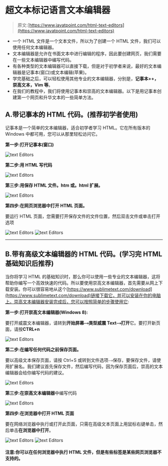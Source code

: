 # 超文本标记语言文本编辑器

> 原文:[https://www.javatpoint.com/html-text-editors](https://www.javatpoint.com/html-text-editors)

*   一个 HTML 文件是一个文本文件，所以为了创建一个 HTML 文件，我们可以使用任何文本编辑器。
*   文本编辑器是允许在书面文本中进行编辑的程序，因此要创建网页，我们需要在一些文本编辑器中编写代码。
*   有各种类型的文本编辑器可以直接下载，但是对于初学者来说，最好的文本编辑器是记事本(窗口)或文本编辑(苹果)。
*   学完基础之后，可以轻松使用其他专业的文本编辑器，分别是，**记事本++，崇高文本，Vim 等**。
*   在我们的教程中，我们将使用记事本和崇高的文本编辑器。以下是用记事本创建第一个网页和升华文本的一些简单方法。

## A.带记事本的 HTML 代码。(推荐初学者使用)

记事本是一个简单的文本编辑器，适合初学者学习 HTML。它在所有版本的 Windows 中都可用，您可以从那里轻松访问它。

**第一步:打开记事本(窗口)**

![text Editors](../Images/c21c99826ca6f0fdef219957010fe0e2.png)

**第二步:用 HTML 写代码**

![text Editors](../Images/b1cae80092ffcfb22f8cffccaf0588fc.png)

**第三步:用保存 HTML 文件。htm 或。html 扩展。**

![text Editors](../Images/a0637bbef4aea33535ce857320896d7c.png)

**第四步:在网页浏览器中打开 HTML 页面。**

要运行 HTML 页面，您需要打开保存文件的文件位置，然后双击文件或单击打开选项

![text Editors](../Images/5e372a9cbcf228c73039c34427f40873.png)
![text Editors](../Images/5fcbcd5eecae2eb671e1641f030e2402.png)

* * *

## B.带有高级文本编辑器的 HTML 代码。(学习完 HTML 基础知识后推荐)

当你将学习 HTML 的基础知识时，那么你可以使用一些专业的文本编辑器，这将帮助你编写一个高效快速的代码。所以要使用崇高文本编辑器，首先需要从网上下载安装。你可以很容易地从这个[https://www.sublimetext.com/download](https://www.sublimetext.com/download)链接下载它，并可以安装在你的电脑上。崇高文本编辑器安装完成后，您可以按照简单的步骤使用它:

**第一步:打开崇高文本编辑器(Windows 8):**

要打开威震文本编辑器，请转到**开始屏幕⤏类型威震 Text⤏打开**它。要打开新页面，请按**CTRL+n**

![text Editors](../Images/09e77bc3acc4110a284ccbac76e7c34b.png)

**第二步:在编写任何代码之前保存页面。**

要以高级文本保存页面，请按 Ctrl+S 或转到文件选项⤏保存，要保存文件，请使用扩展名。我们建议首先保存文件，然后编写代码，因为保存页面后，崇高的文本编辑器会给你编写代码的建议。

![text Editors](../Images/909a319316463f1e715cb0c1894902c9.png)

**第三步:在崇高文本编辑器**中编写代码

![text Editors](../Images/eb52953d6102cda3f270c4367d42fbe5.png)

**第四步:在浏览器中打开 HTML 页面**

要在网络浏览器中执行或打开此页面，只需在高级文本页面上用鼠标右键单击，然后单击**在浏览器中打开**。

![text Editors](../Images/d39955cb88ff765ecc93c7cb8dfe4efa.png)
![text Editors](../Images/f11662dd2c5ffce59dbeb23728f91af4.png)

#### 注意:你可以在任何浏览器中执行 HTML 文件，但是有些标签是某些网页浏览器不支持的。